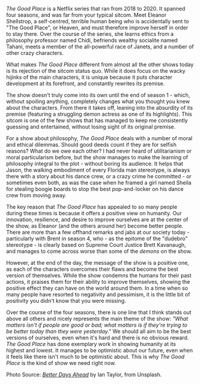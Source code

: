 

*The Good Place* is a Netflix series that ran from 2018 to 2020. It
spanned four seasons, and was far from your typical sitcom. Meet Eleanor
Shellstrop, a self-centred, terrible human being who is accidentally
sent to \"The Good Place\", or Heaven, and must therefore improve
herself in order to stay there. Over the course of the series, she
learns ethics from a philosophy professor named Chidi, befriends wealthy
socialite named Tahani, meets a member of the all-powerful race of
Janets, and a number of other crazy characters.

What makes *The Good Place* different from almost all the other shows
today is its rejection of the sitcom status quo. While it does focus on
the wacky hijinks of the main characters, it is unique because it puts
character development at its forefront, and constantly rewrites its
premise.

The show doesn't truly come into its own until the end of season 1 -
which, without spoiling anything, completely changes what you thought
you knew about the characters. From there it takes off, leaning into the
absurdity of its premise (featuring a struggling demon actress as one of
its highlights). This sitcom is one of the few shows that has managed to
keep me consistently guessing and entertained, without losing sight of
its original premise.

For a show about philosophy, *The Good Place* deals with a number of
moral and ethical dilemmas. Should good deeds count if they are for
selfish reasons? What do we owe each other? I had never heard of
utilitarianism or moral particularism before, but the show manages to
make the learning of philosophy integral to the plot - without boring
its audience. It helps that Jason, the walking embodiment of every
Florida man stereotype, is always there with a story about his dance
crew, or a crazy crime he committed - or sometimes even both, as was the
case when he framed a girl named Sheila for stealing boogie boards to
stop the best pop-and-locker on his dance crew from moving away.

The key reason that *The Good Place* has appealed to so many people
during these times is because it offers a positive view on humanity. Our
innovation, resilience, and desire to improve ourselves are at the
center of the show, as Eleanor (and the others around her) become better
people. There are more than a few offhand remarks and jabs at our
society today - particularly with Brent in season 4, who - as the
epitome of the \"dudebro\" stereotype - is clearly based on Supreme
Court Justice Brett Kavanaugh, and manages to come across worse than
some of the *demons* on the show.

However, at the end of the day, the message of the show is a positive
one, as each of the characters overcomes their flaws and become the best
version of themselves. While the show condemns the humans for their past
actions, it praises them for their ability to improve themselves,
showing the positive effect they can have on the world around them. In a
time when so many people have resorted to negativity and pessimism, it
is the little bit of positivity you didn't know that you were missing.

Over the course of the four seasons, there is one line that I think
stands out above all others and nicely represents the main theme of the
show: *"What matters isn't if people are good or bad; what matters is if
they're trying to be better today than they were yesterday."* We should
all aim to be the best versions of ourselves, even when it's hard and
there is no obvious reward. *The Good Place* has done exemplary work in
showing humanity at its highest and lowest. It manages to be optimistic
about our future, even when it feels like there isn't much to be
optimistic about. This is why *The Good Place* is the kind of show we
need right now.

Photo Source: [*Better Days Ahead*](https://unsplash.com/photos/B5LGz92kaAM) by Ian Taylor, from Unsplash.
